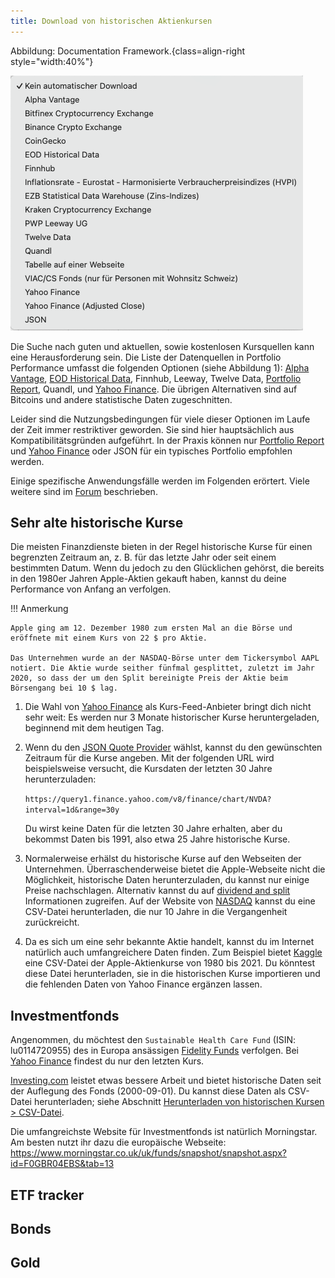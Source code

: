 ```yaml
---
title: Download von historischen Aktienkursen
---
```


Abbildung: Documentation Framework.{class=align-right style="width:40%"}

![](images/historische-kursquellen.png)


Die Suche nach guten und aktuellen, sowie kostenlosen Kursquellen kann eine Herausforderung sein. Die Liste der Datenquellen in Portfolio Performance umfasst die folgenden Optionen (siehe Abbildung 1): [Alpha Vantage](alpha-vantage.md), [EOD Historical Data](eodhd.md), Finnhub, Leeway, Twelve Data, [Portfolio Report](portfolioreport.md), Quandl, und [Yahoo Finance](yahoo-finance.md). Die übrigen Alternativen sind auf Bitcoins und andere statistische Daten zugeschnitten.

Leider sind die Nutzungsbedingungen für viele dieser Optionen im Laufe der Zeit immer restriktiver geworden. Sie sind hier hauptsächlich aus Kompatibilitätsgründen aufgeführt. In der Praxis können nur [Portfolio Report](portfolioreport.md) und [Yahoo Finance](yahoo-finance.md) oder JSON für ein typisches Portfolio empfohlen werden.

Einige spezifische Anwendungsfälle werden im Folgenden erörtert. Viele weitere sind im [Forum](https://forum.portfolio-performance.info/t/quellen-fur-historische-kurse/46) beschrieben.

## Sehr alte historische Kurse

Die meisten Finanzdienste bieten in der Regel historische Kurse für einen begrenzten Zeitraum an, z. B. für das letzte Jahr oder seit einem bestimmten Datum. Wenn du jedoch zu den Glücklichen gehörst, die bereits in den 1980er Jahren Apple-Aktien gekauft haben, kannst du deine Performance von Anfang an verfolgen.


!!! Anmerkung

    Apple ging am 12. Dezember 1980 zum ersten Mal an die Börse und eröffnete mit einem Kurs von 22 $ pro Aktie.
    
    Das Unternehmen wurde an der NASDAQ-Börse unter dem Tickersymbol AAPL notiert. Die Aktie wurde seither fünfmal gesplittet, zuletzt im Jahr 2020, so dass der um den Split bereinigte Preis der Aktie beim Börsengang bei 10 $ lag.

1. Die Wahl von [Yahoo Finance](./yahoo-finance.md) als Kurs-Feed-Anbieter bringt dich nicht sehr weit: Es werden nur 3 Monate historischer Kurse heruntergeladen, beginnend mit dem heutigen Tag.

2. Wenn du den [JSON Quote Provider](./json.md) wählst, kannst du den gewünschten Zeitraum für die Kurse angeben. Mit der folgenden URL wird beispielsweise versucht, die Kursdaten der letzten 30 Jahre herunterzuladen:

    `https://query1.finance.yahoo.com/v8/finance/chart/NVDA?interval=1d&range=30y`

    Du wirst keine Daten für die letzten 30 Jahre erhalten, aber du bekommst Daten bis 1991, also etwa 25 Jahre historische Kurse.

3. Normalerweise erhälst du historische Kurse auf den Webseiten der Unternehmen. Überraschenderweise bietet die Apple-Webseite nicht die Möglichkeit, historische Daten herunterzuladen, du kannst nur einige Preise nachschlagen. Alternativ kannst du auf [dividend and split](https://investor.apple.com/dividend-history/default.aspx) Informationen zugreifen. Auf der Website von [NASDAQ](https://www.nasdaq.com/market-activity/stocks/aapl/historical) kannst du eine CSV-Datei herunterladen, die nur 10 Jahre in die Vergangenheit zurückreicht.

4. Da es sich um eine sehr bekannte Aktie handelt, kannst du im Internet natürlich auch umfangreichere Daten finden. Zum Beispiel bietet [Kaggle](https://www.kaggle.com/datasets/meetnagadia/apple-stock-price-from-19802021) eine CSV-Datei der Apple-Aktienkurse von 1980 bis 2021. Du könntest diese Datei herunterladen, sie in die historischen Kurse importieren und die fehlenden Daten von Yahoo Finance ergänzen lassen.


## Investmentfonds

Angenommen, du möchtest den `Sustainable Health Care Fund` (ISIN: lu0114720955) des in Europa ansässigen [Fidelity Funds](https://www.fidelity.lu/funds/factsheet/LU0114720955) verfolgen. Bei [Yahoo Finance](https://finance.yahoo.com/quote/FJ2U.F/history?p=FJ2U.F) findest du nur den letzten Kurs.

[Investing.com](https://www.investing.com/funds/lu0114720955) leistet etwas bessere Arbeit und bietet historische Daten seit der Auflegung des Fonds (2000-09-01). Du kannst diese Daten als CSV-Datei herunterladen; siehe Abschnitt [Herunterladen von historischen Kursen > CSV-Datei](./csv-file.md).

Die umfangreichste Website für Investmentfonds ist natürlich Morningstar.
Am besten nutzt ihr dazu die europäische Webseite: https://www.morningstar.co.uk/uk/funds/snapshot/snapshot.aspx?id=F0GBR04EBS&tab=13

## ETF tracker

## Bonds

## Gold